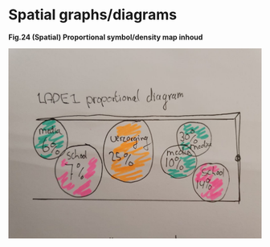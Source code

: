 # Spatial graphs/diagrams

**Fig.24 \(Spatial\) Proportional symbol/density map inhoud**

![](../.gitbook/assets/whatsapp-image-2020-09-17-at-23.27.58.jpeg)

